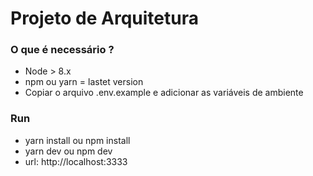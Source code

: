 # Projeto de Arquitetura

### O que é necessário ?

+ Node > 8.x
+ npm ou yarn = lastet version
+ Copiar o arquivo .env.example e adicionar as variáveis de ambiente


### Run

+ yarn install ou npm install
+ yarn dev ou npm dev
+ url: http://localhost:3333

